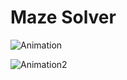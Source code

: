 # Maze Solver

![Animation](https://github.com/ASproson/maze_solver/assets/77736272/19a8a712-554d-439f-9e1d-00ac795d10e4)

![Animation2](https://github.com/ASproson/maze_solver/assets/77736272/a9c9b860-4f2b-49b7-a757-74d7e0738057)
